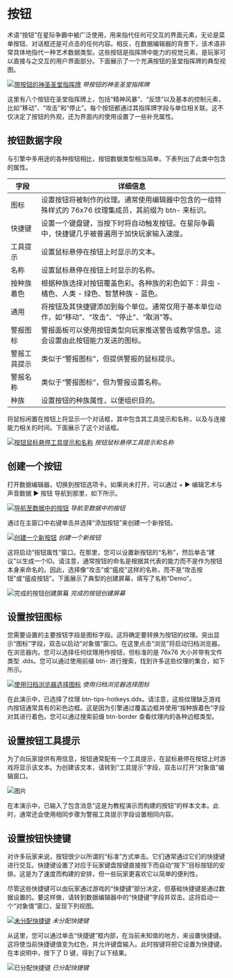 # 按钮

术语“按钮”在星际争霸中被广泛使用，用来指代任何可交互的界面元素，无论是菜单按钮、对话框还是可点击的任何内容。相反，在数据编辑器的背景下，该术语非常具体地指代一种艺术数据类型。这些按钮是指挥牌中能力的视觉元素，是玩家可以直接与之交互的用户界面部分。下面展示了一个充满按钮的圣堂指挥牌的典型视图。

[![带按钮的神圣圣堂指挥牌](./resources/075_Buttons1.png)](./resources/075_Buttons1.png)
*带按钮的神圣圣堂指挥牌*

这里有八个按钮在圣堂指挥牌上，包括“精神风暴”、“反馈”以及基本的控制元素，比如“移动”、“攻击”和“停止”。每个按钮都通过其指挥牌字段与单位相关联。这不仅决定了按钮的外观，还为界面内的使用设置了一些补充属性。

## 按钮数据字段

与引擎中多用途的各种按钮相比，按钮数据类型相当简单。下表列出了此类中包含的属性。

| 字段           | 详细信息                                                                                                                                                                                  |
| ------------- | ------------------------------------------------------------------------------------------------------------------------------------------------------------------------------------------ |
| 图标            | 设置按钮将被制作的纹理。通常使用编辑器中包含的一组特殊样式的 76x76 纹理集成员，其前缀为 btn- 来标识。                                                                               |
| 快捷键         | 设置一个键盘键，当按下时将自动触发按钮。在星际争霸中，快捷键几乎被普遍用于加快玩家输入速度。                                                                                            |
| 工具提示        | 设置鼠标悬停在按钮上时显示的文本。                                                                                                                                                    |
| 名称           | 设置鼠标悬停在按钮上时显示的名称。                                                                                                                                                    |
| 按种族着色     | 根据种族选择对按钮覆盖色彩。各种族的彩色如下：异虫 - 橘色、人类 - 绿色、智慧种族 - 蓝色。                                                                                                     |
| 通用           | 将按钮及其快捷键添加到每个单位。通常仅用于基本单位动作，如“移动”、“攻击”、“停止”、“取消”等。                                                                                           |
| 警报图标        | 警报面板可以使用按钮类型向玩家推送警告或教学信息。这会设置由此按钮能力发送的图标。                                                                                                      |
| 警报工具提示     | 类似于“警报图标”，但提供警报的鼠标提示。                                                                                                                                             |
| 警报名称        | 类似于“警报图标”，但为警报设置名称。                                                                                                                                                 |
| 种族           | 设置按钮的种族属性，以便组织目的。                                                                                                                                                    |

将鼠标闲置在按钮上将显示一个对话框，其中包含其工具提示和名称，以及与连接能力相关的时间。下面展示了这个对话框。

[![按钮鼠标悬停工具提示和名称](./resources/075_Buttons2.png)](./resources/075_Buttons2.png)
*按钮鼠标悬停工具提示和名称*

## 创建一个按钮

打开数据编辑器，切换到按钮选项卡。如果尚未打开，可以通过 + ▶︎ 编辑艺术与声音数据 ▶︎ 按钮 导航到那里，如下所示。

[![导航至数据中的按钮](./resources/075_Buttons3.png)](./resources/075_Buttons3.png)
*导航至数据中的按钮*

通过在主窗口中右键单击并选择“添加按钮”来创建一个新按钮。

[![创建一个新按钮](./resources/075_Buttons4.png)](./resources/075_Buttons4.png)
*创建一个新按钮*

这将启动“按钮属性”窗口。在那里，您可以设置新按钮的“名称”，然后单击“建议”以生成一个ID。请注意，通常按钮的命名是根据其代表的能力而不是作为按钮本身来命名的。因此，选择像“攻击”或“瘟疫”这样的名称，而不是“攻击按钮”或“瘟疫按钮”。下面展示了典型的创建屏幕，填写了名称“Demo”。

![完成的按钮创建屏幕](./resources/075_Buttons5.png)
*完成的按钮创建屏幕*

## 设置按钮图标

您需要设置的主要按钮字段是图标字段。这将确定要转换为按钮的纹理。突出显示“图标”字段，双击以启动“对象值”窗口。在这里点击“浏览”将启动归档浏览器。在浏览器内，您可以选择任何纹理用作按钮，但标准的是 76x76 大小并带有文件类型 .dds。您可以通过使用前缀 btn- 进行搜索，找到许多这些纹理的集合，如下所示。

[![使用归档浏览器选择图标](./resources/075_Buttons6.png)](./resources/075_Buttons6.png)
*使用归档浏览器选择图标*

在此演示中，已选择了纹理 btn-tips-hotkeys.dds。请注意，这些纹理缺乏游戏内按钮通常具有的彩色边框。这是因为引擎通过覆盖边框并使用“按种族着色”字段对其进行着色。您可以通过搜索前缀 btn-border 查看纹理内的各种边框类型。

## 设置按钮工具提示

为了向玩家提供有用信息，按钮通常配有一个工具提示，在鼠标悬停在按钮上时游戏将显示该文本。为创建该文本，请转到“工具提示”字段，双击以打开“对象值”编辑窗口。

![图片](./resources/075_Buttons7.png)

在本演示中，已输入了包含消息“这是为教程演示而构建的按钮”的样本文本。此时，通常还会使用相同步骤为警报工具提示字段设置相同内容。

## 设置按钮快捷键

对许多玩家来说，按钮很少以所谓的“标准”方式单击。它们通常通过它们的快捷键进行交互。快捷键设置了对应于玩家键盘按键直接按下而自动“按下”目标按钮的安排。这是为了速度而构建的安排，但一些玩家更喜欢它以简单的便利性。

尽管这些快捷键可以由玩家通过游戏的“快捷键”部分决定，但基础快捷键是通过数据设置的。要这样做，请转到数据编辑器中的“快捷键”字段并双击。这将启动一个“对象值”窗口，呈现下列视图。

[![未分配快捷键](./resources/075_Buttons8.png)](./resources/075_Buttons8.png)
*未分配快捷键*

从这里，您可以通过单击“快捷键”框内部，在当前未知值的地方，来设置快捷键。这将使当前快捷键值变为红色，并允许键盘输入。此时按键将把它设置为快捷键。在本说明中，按下了 D 键，得到了以下结果。

![已分配快捷键](./resources/075_Buttons9.png)
*已分配快捷键*